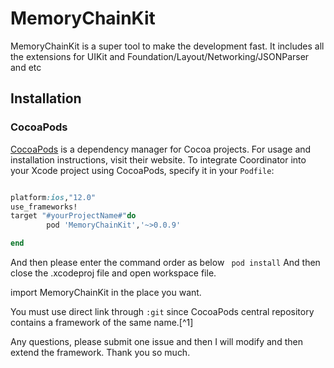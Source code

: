 

# MemoryChainKit

MemoryChainKit is a super tool to make the development fast. It includes all the extensions for UIKit and Foundation/Layout/Networking/JSONParser and etc
## Installation



### CocoaPods

[CocoaPods](https://cocoapods.org) is a dependency manager for Cocoa projects. For usage and installation instructions, visit their website. To integrate Coordinator into your Xcode project using CocoaPods, specify it in your `Podfile`:

```ruby

platform:ios,"12.0"
use_frameworks!
target "#yourProjectName#"do
		pod 'MemoryChainKit','~>0.0.9'

end
```
And then please enter the command order as below
` pod install`
 And then close the .xcodeproj file and open workspace file.
 
 import MemoryChainKit in the place you want.

You must use direct link through `:git` since CocoaPods central repository contains a framework of the same name.[^1]

Any questions, please submit one issue and then I will modify and then extend the framework.
Thank you so much.

